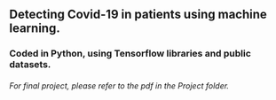 ## Detecting Covid-19 in patients using machine learning.

### Coded in Python, using Tensorflow libraries and public datasets.
######   For final project, please refer to the pdf in the Project folder.
